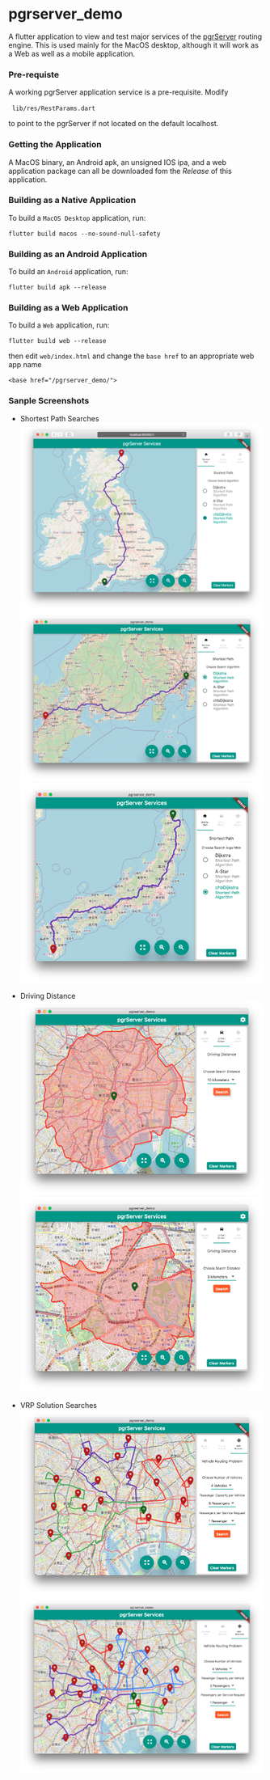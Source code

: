 # pgrserver_demo

A flutter application to view and test major services of the [pgrServer](https://github.com/mbasa/pgrServer)
routing engine. This is used mainly for the MacOS desktop, although it will work as a Web 
as well as a mobile application. 

### Pre-requiste

A working pgrServer application service is a pre-requisite. Modify 

``` lib/res/RestParams.dart```

to point to the pgrServer if not  located on the default localhost.

### Getting the Application

A MacOS binary, an Android apk, an unsigned IOS ipa, and a 
web application package can all be downloaded fom the *Release* of
this application. 

### Building as a Native Application

To build a `MacOS Desktop` application, run:

```shell script
flutter build macos --no-sound-null-safety
``` 

### Building as an Android Application

To build an `Android` application, run:

```shell script
flutter build apk --release
``` 

### Building as a Web Application

To build a `Web` application, run:

```shell script
flutter build web --release
``` 

then edit `web/index.html` and change the `base href` to an appropriate web app name

```
<base href="/pgrserver_demo/">
```


### Sanple Screenshots

* Shortest Path Searches
![Alt text](pics/img1.png?raw=true)
![Alt text](pics/img2.png?raw=true)
![Alt text](pics/img2_1.png?raw=true)

* Driving Distance
![Alt text](pics/img3.png?raw=true)
![Alt text](pics/img3_1.png?raw=true)

* VRP Solution Searches
![Alt text](pics/img4.png?raw=true)
![Alt text](pics/img5.png?raw=true)


